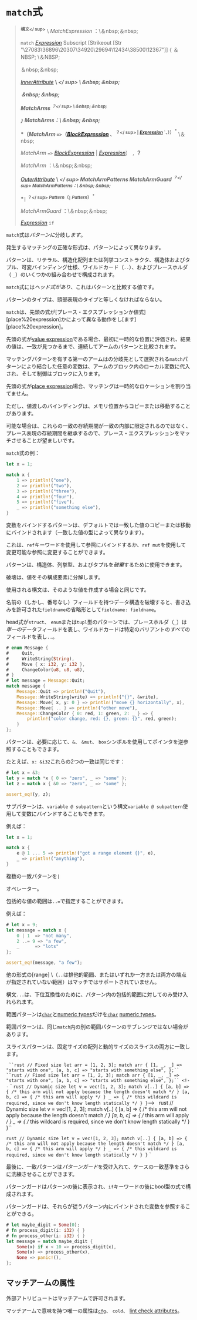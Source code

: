 # <!--`match` expressions--> `match`式

> <!--**<sup>Syntax</sup>** \  _MatchExpression_ :\ &nbsp;&nbsp;-->
> **<sup>構文</ sup>** \  _MatchExpression_ ：\＆nbsp;＆nbsp;
> <!--`match` [_Expression_] Subscript [Strikeout [Str "except",Space,Str "struct",Space,Str "expression"]] `{` \ &nbsp;&nbsp;-->
> `match` [_Expression_] Subscript [Strikeout [Str "\27083\36896\20307\34920\29694\12434\38500\12367"]] `{` ＆NBSP; \＆NBSP;
> <!--&nbsp;&nbsp;-->
> ＆nbsp;＆nbsp;
> <!--[_InnerAttribute_]  __\ *</sup>\ &nbsp;&nbsp;*__ -->
> [_InnerAttribute_]  __\ *</ sup> \＆nbsp;＆nbsp;*__ 
> <!-- __*&nbsp;&nbsp;*__ -->
>  __*＆nbsp;＆nbsp;*__ 
> <!-- __*_MatchArms_<sup>?</sup>\ &nbsp;&nbsp;*__ -->
>  __*_MatchArms_ <sup>？</ sup> \＆nbsp;＆nbsp;*__ 
> <!-- __*`}` _MatchArms_:\ &nbsp;&nbsp;*__ -->
>  __*`}` _MatchArms_：\＆nbsp;＆nbsp;*__ 
> <!-- __*(_MatchArm_ `=>` ([_BlockExpression_] `,`<sup>?</sup> | [_Expression_] `,`))<sup>\*__  \ &nbsp;&nbsp;-->
>  __*（_MatchArm_ `=>`（[_BlockExpression_] `、` <sup>？</ sup> | [_Expression_] `、））<sup> \*__  \＆nbsp;
> <!-- _MatchArm_  `=>` ([_BlockExpression_] | [_Expression_]) `,`  __?__ -->
>  _MatchArm_  `=>` [_BlockExpression_] | [_Expression_]） `,`  __？__ 
> 
> <!-- _MatchArm_ :\ &nbsp;&nbsp;-->
>  _MatchArm_ ：\＆nbsp;＆nbsp;
> <!--[_OuterAttribute_]  __\ *</sup> _MatchArmPatterns_ _MatchArmGuard_<sup>?</sup> _MatchArmPatterns_:\ &nbsp;&nbsp;*__ -->
> [_OuterAttribute_]  __\ *</ sup> _MatchArmPatterns_ _MatchArmGuard_ <sup>？</ sup> _MatchArmPatterns_：\＆nbsp;＆nbsp;*__ 
> <!-- __*`|`<sup>?</sup> _Pattern_ (`|` _Pattern_)<sup>\*__ -->
>  __*`|` <sup>？</ sup> _Pattern_（`|` _Pattern_）<sup> \*__ 
> 
> <!-- _MatchArmGuard_ :\ &nbsp;&nbsp;-->
>  _MatchArmGuard_ ：\＆nbsp;＆nbsp;
> <!--`if` [_Expression_]-->
> [_Expression_] `if`

<!--A `match` expression branches on a *pattern*.-->
`match`式は*パターンに*分岐し*ます*。
<!--The exact form of matching that occurs depends on the pattern.-->
発生するマッチングの正確な形式は、パターンによって異なります。
<!--Patterns consist of some combination of literals, destructured arrays or enum constructors, structs and tuples, variable binding specifications, wildcards (`..`), and placeholders (`_`).-->
パターンは、リテラル、構造化配列または列挙コンストラクタ、構造体およびタプル、可変バインディング仕様、ワイルドカード（`..`）、およびプレースホルダ（ `_`）のいくつかの組み合わせで構成されます。
<!--A `match` expression has a *head expression*, which is the value to compare to the patterns.-->
`match`式には*ヘッド式があり*、これはパターンと比較する値です。
<!--The type of the patterns must equal the type of the head expression.-->
パターンのタイプは、頭部表現のタイプと等しくなければならない。

<!--A `match` behaves differently depending on whether or not the head expression is a [place expression or value expression][place%20expression].-->
`match`は、先頭の式が[プレース・エクスプレッションか値式][place%20expression]かによって異なる動作をし[ます][place%20expression]。
<!--If the head expression is a [value expression], it is first evaluated into a temporary location, and the resulting value is sequentially compared to the patterns in the arms until a match is found.-->
先頭の式が[value expression]である場合、最初に一時的な位置に評価され、結果の値は、一致が見つかるまで、連続してアームのパターンと比較されます。
<!--The first arm with a matching pattern is chosen as the branch target of the `match`, any variables bound by the pattern are assigned to local variables in the arm's block, and control enters the block.-->
マッチングパターンを有する第一のアームはの分岐先として選択される`match`パターンにより結合した任意の変数は、アームのブロック内のローカル変数に代入され、そして制御はブロックに入ります。

<!--When the head expression is a [place expression], the match does not allocate a temporary location;-->
先頭の式が[place expression]場合、マッチングは一時的なロケーションを割り当てません。
<!--however, a by-value binding may copy or move from the memory location.-->
ただし、値渡しのバインディングは、メモリ位置からコピーまたは移動することがあります。
<!--When possible, it is preferable to match on place expressions, as the lifetime of these matches inherits the lifetime of the place expression rather than being restricted to the inside of the match.-->
可能な場合は、これらの一致の存続期間が一致の内部に限定されるのではなく、プレース表現の存続期間を継承するので、プレース・エクスプレッションをマッチさせることが望ましいです。

<!--An example of a `match` expression:-->
`match`式の例：

```rust
let x = 1;

match x {
    1 => println!("one"),
    2 => println!("two"),
    3 => println!("three"),
    4 => println!("four"),
    5 => println!("five"),
    _ => println!("something else"),
}
```

<!--Patterns that bind variables default to binding to a copy or move of the matched value (depending on the matched value's type).-->
変数をバインドするパターンは、デフォルトでは一致した値のコピーまたは移動にバインドされます（一致した値の型によって異なります）。
<!--This can be changed to bind to a reference by using the `ref` keyword, or to a mutable reference using `ref mut`.-->
これは、`ref`キーワードを使用して参照にバインドするか、`ref mut`を使用して変更可能な参照に変更することができます。

<!--Patterns can be used to *destructure* structs, enums, and tuples.-->
パターンは、構造体、列挙型、およびタプルを*破棄*するために使用できます。
<!--Destructuring breaks a value up into its component pieces.-->
破壊は、値をその構成要素に分解します。
<!--The syntax used is the same as when creating such values.-->
使用される構文は、そのような値を作成する場合と同じです。
<!--When destructing a data structure with named (but not numbered) fields, it is allowed to write `fieldname` as a shorthand for `fieldname: fieldname`.-->
名前の（しかし、番号なし）フィールドを持つデータ構造を破壊すると、書き込みを許可された`fieldname`の省略形として`fieldname: fieldname`。
<!--In a pattern whose head expression has a `struct`, `enum` or `tupl` type, a placeholder (`_`) stands for a *single* data field, whereas a wildcard `..` stands for *all* the fields of a particular variant.-->
head式が`struct`、 `enum`または`tupl`型のパターンでは、プレースホルダ（`_`）は*単一の*データフィールドを表し、ワイルドカードは特定のバリアントの*すべて*のフィールドを表し`..`。

```rust
# enum Message {
#     Quit,
#     WriteString(String),
#     Move { x: i32, y: i32 },
#     ChangeColor(u8, u8, u8),
# }
# let message = Message::Quit;
match message {
    Message::Quit => println!("Quit"),
    Message::WriteString(write) => println!("{}", &write),
    Message::Move{ x, y: 0 } => println!("move {} horizontally", x),
    Message::Move{ .. } => println!("other move"),
    Message::ChangeColor { 0: red, 1: green, 2: _ } => {
        println!("color change, red: {}, green: {}", red, green);
    }
};
```

<!--Patterns can also dereference pointers by using the `&`, `&mut` and `box` symbols, as appropriate.-->
パターンは、必要に応じて、`&`、 `&mut`、 `box`シンボルを使用してポインタを逆参照することもできます。
<!--For example, these two matches on `x: &i32` are equivalent:-->
たとえば、`x: &i32`これらの2つの一致は同じです：

```rust
# let x = &3;
let y = match *x { 0 => "zero", _ => "some" };
let z = match x { &0 => "zero", _ => "some" };

assert_eq!(y, z);
```

<!--Subpatterns can also be bound to variables by the use of the syntax `variable @ subpattern`.-->
サブパターンは、`variable @ subpattern`という構文`variable @ subpattern`使用して変数にバインドすることもできます。
<!--For example:-->
例えば：

```rust
let x = 1;

match x {
    e @ 1 ... 5 => println!("got a range element {}", e),
    _ => println!("anything"),
}
```

<!--Multiple match patterns may be joined with the `|`-->
複数の一致パターンを`|`
<!--operator.-->
オペレーター。
<!--An inclusive range of values may be specified with `..=`.-->
包括的な値の範囲は`..=`で指定することができます。
<!--For example:-->
例えば：

```rust
# let x = 9;
let message = match x {
    0 | 1  => "not many",
    2 ..= 9 => "a few",
    _      => "lots"
};

assert_eq!(message, "a few");
```

<!--Other forms of [range] \(`..` for an exclusive range, or any range with one or both endpoints left unspecified) are not supported in matches.-->
他の形式の[range] \（`..`は排他的範囲、またはいずれか一方または両方の端点が指定されていない範囲）はマッチではサポートされていません。
<!--The syntax `...` is also accepted for inclusive ranges in patterns only, for backwards compatibility.-->
構文`...`は、下位互換性のために、パターン内の包括的範囲に対してのみ受け入れられます。

<!--Range patterns only work [`char`] and [numeric types].-->
範囲パターンは[`char`]と[numeric types]だけを[`char`] [numeric types]。
<!--A range pattern may not be a sub-range of another range pattern inside the same `match`.-->
範囲パターンは、同じ`match`内の別の範囲パターンのサブレンジではない場合があります。

<!--Slice patterns can match both arrays of fixed size and slices of dynamic size.-->
スライスパターンは、固定サイズの配列と動的サイズのスライスの両方に一致します。
<!--` ``rust // Fixed size let arr = [1, 2, 3]; match arr { [1, _, _] => "starts with one", [a, b, c] => "starts with something else", };``-->
` ``rust // Fixed size let arr = [1, 2, 3]; match arr { [1, _, _] => "starts with one", [a, b, c] => "starts with something else", };``
``rust // Fixed size let arr = [1, 2, 3]; match arr { [1, _, _] => "starts with one", [a, b, c] => "starts with something else", };`` <!--` ` ``rust // Dynamic size let v = vec![1, 2, 3]; match v[..] { [a, b] => { /* this arm will not apply because the length doesn't match */ } [a, b, c] => { /* this arm will apply */ } _ => { /* this wildcard is required, since we don't know length statically */ } }``-->
`` ``rust // Dynamic size let v = vec![1, 2, 3]; match v[..] { [a, b] => { /* this arm will not apply because the length doesn't match */ } [a, b, c] => { /* this arm will apply */ } _ => { /* this wildcard is required, since we don't know length statically */ } }``
<!--``rust // Dynamic size let v = vec![1, 2, 3]; match v[..] { [a, b] => { /* this arm will not apply because the length doesn't match */ } [a, b, c] => { /* this arm will apply */ } _ => { /* this wildcard is required, since we don't know length statically */ } }`` `-->
``rust // Dynamic size let v = vec![1, 2, 3]; match v[..] { [a, b] => { /* this arm will not apply because the length doesn't match */ } [a, b, c] => { /* this arm will apply */ } _ => { /* this wildcard is required, since we don't know length statically */ } }`` `

<!--Finally, match patterns can accept *pattern guards* to further refine the criteria for matching a case.-->
最後に、一致パターンは*パターンガード*を受け入れて、ケースの一致基準をさらに洗練させることができます。
<!--Pattern guards appear after the pattern and consist of a bool-typed expression following the `if` keyword.-->
パターンガードはパターンの後に表示され、`if`キーワードの後に​​bool型の式で構成されます。
<!--A pattern guard may refer to the variables bound within the pattern they follow.-->
パターンガードは、それらが従うパターン内にバインドされた変数を参照することができる。

```rust
# let maybe_digit = Some(0);
# fn process_digit(i: i32) { }
# fn process_other(i: i32) { }
let message = match maybe_digit {
    Some(x) if x < 10 => process_digit(x),
    Some(x) => process_other(x),
    None => panic!(),
};
```

## <!--Attributes on match arms--> マッチアームの属性

<!--Outer attributes are allowed on match arms.-->
外部アトリビュートはマッチアームで許可されます。
<!--The only attributes that have meaning on match arms are [`cfg`], `cold`, and the [lint check attributes].-->
マッチアームで意味を持つ唯一の属性は[`cfg`]、 `cold`、 [lint check attributes]。

<!--[_Expression_]: expressions.html
 [_BlockExpression_]: expressions/block-expr.html#block-expressions
 [place expression]: expressions.html#place-expressions-and-value-expressions
 [value expression]: expressions.html#place-expressions-and-value-expressions
 [`char`]: types.html#textual-types
 [numeric types]: types.html#numeric-types
 [_InnerAttribute_]: attributes.html
 [_OuterAttribute_]: attributes.html
 [`cfg`]: attributes.html#conditional-compilation
 [lint check attributes]: attributes.html#lint-check-attributes
-->
[_Expression_]: expressions.html
 [_BlockExpression_]: expressions/block-expr.html#block-expressions
 [place expression]: expressions.html#place-expressions-and-value-expressions
 [value expression]: expressions.html#place-expressions-and-value-expressions
 [`char`]: types.html#textual-types
 [numeric types]: types.html#numeric-types
 [_InnerAttribute_]: attributes.html
 [_OuterAttribute_]: attributes.html
 [`cfg`]: attributes.html#conditional-compilation
 [lint check attributes]: attributes.html#lint-check-attributes

